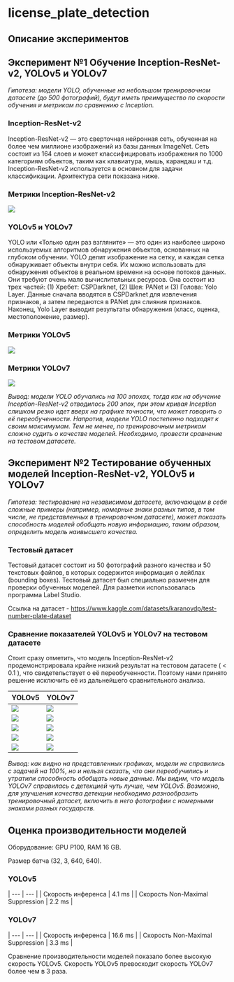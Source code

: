 # license_plate_detection

## Описание экспериментов

## Эксперимент №1 Обучение Inception-ResNet-v2, YOLOv5 и YOLOv7

_Гипотеза: модели YOLO, обученные на небольшом тренировочном датасете (до 500 фотографий), будут иметь преимущество по скорости обучения и метрикам по сравнению с Inception._

### Inception-ResNet-v2

Inception-ResNet-v2 — это сверточная нейронная сеть, обученная на более чем миллионе изображений из базы данных ImageNet. Сеть состоит из 164 слоев и может классифицировать изображения по 1000 категориям объектов, таким как клавиатура, мышь, карандаш и т.д. Inception-ResNet-v2 используется в основном для задачи классификации. Архитектура сети показана ниже.

### Метрики Inception-ResNet-v2

<image src="./images/resnetv2_metrics.png"></image>

### YOLOv5 и YOLOv7

YOLO или «Только один раз взгляните» — это один из наиболее широко используемых алгоритмов обнаружения объектов, основанных на глубоком обучении. YOLO делит изображение на сетку, и каждая сетка обнаруживает объекты внутри себя. Их можно использовать для обнаружения объектов в реальном времени на основе потоков данных. Они требуют очень мало вычислительных ресурсов. Она состоит из трех частей: (1) Хребет: CSPDarknet, (2) Шея: PANet и (3) Голова: Yolo Layer. Данные сначала вводятся в CSPDarknet для извлечения признаков, а затем передаются в PANet для слияния признаков. Наконец, Yolo Layer выводит результаты обнаружения (класс, оценка, местоположение, размер).

### Метрики YOLOv5

<image src="./images/YOLOv5_metrics.png"></image>

### Метрики YOLOv7

<image src="./images/YOLOv7_metrics.png"></image>

_Вывод: модели YOLO обучались на 100 эпохах, тогда как на обучение Inception-ResNet-v2 отводилось 200 эпох, при этом кривая Inception слишком резко идет вверх на графике точности, что может говорить о её переобученности. Напротив, модели YOLO постепенно подходят к своим максимумам. Тем не менее, по тренировочным метрикам сложно судить о качестве моделей. Необходимо, провести сравнение на тестовом датасете._

## Эксперимент №2 Тестирование обученных моделей Inception-ResNet-v2, YOLOv5 и YOLOv7

_Гипотеза: тестирование на независимом датасете, включающем в себя сложные примеры (например, номерные знаки разных типов, в том числе, не представленных в тренировочном датасете), может показать способность моделей обобщать новую информацию, таким образом, определить модель наивысшего качества._

### Тестовый датасет

Тестовый датасет состоит из 50 фотографий разного качества и 50 текстовых файлов, в которых содержится информация о лейблах (bounding boxes). Тестовый датасет был специально размечен для проверки обученных моделей. Для разметки использовалась программа Label Studio.

Ссылка на датасет - https://www.kaggle.com/datasets/karanovdp/test-number-plate-dataset

### Сравнение показателей YOLOv5 и YOLOv7 на тестовом датасете

Стоит сразу отметить, что модель Inception-ResNet-v2 продемонстрировала крайне низкий результат на тестовом датасете ( < 0.1 ), что свидетельствует о её переобученности. Поэтому нами принято решение исключить её из дальнейшего сравнительного анализа.

| YOLOv5 | YOLOv7 |
| --- | --- |
| <image src="./images/y5/confusion_matrix.png"></image> | <image src="./images/y7/confusion_matrix.png"></image> |
| <image src="./images/y5/f1curve.png"></image> | <image src="./images/y7/F1_curve.png"></image> |
| <image src="./images/y5/P_curve.png"></image> | <image src="./images/y7/P_curve.png"></image> |
| <image src="./images/y5/PR_curve.png"></image> | <image src="./images/y7/PR_curve.png"></image> |
| <image src="./images/y5/R_curve.png"></image> | <image src="./images/y7/R_curve.png"></image> |  

_Вывод: как видно на представленных графиках, модели не справились с задачей на 100%, но и нельзя сказать, что они переобучились и утратили способность обобщать новые данные. Мы видим, что модель YOLOv7 справилась с детекцией чуть лучше, чем YOLOv5. Возможно, для улучшения качества детекции необходимо разнообразить тренировочный датасет, включить в него фотографии с номерными знаками разных государств._

## Оценка производительности моделей

Оборудование: GPU P100, RAM 16 GB.

Размер батча (32, 3, 640, 640).

### YOLOv5

| --- | --- |
| Скорость инференса | 4.1 ms |
| Скорость Non-Maximal Suppression | 2.2 ms |

### YOLOv7

| --- | --- |
| Скорость инференса | 16.6 ms |
| Скорость Non-Maximal Suppression | 3.3 ms |

Сравнение производительности моделей показало более высокую скорость YOLOv5. Скорость YOLOv5 превосходит скорость YOLOv7 более чем в 3 раза.
